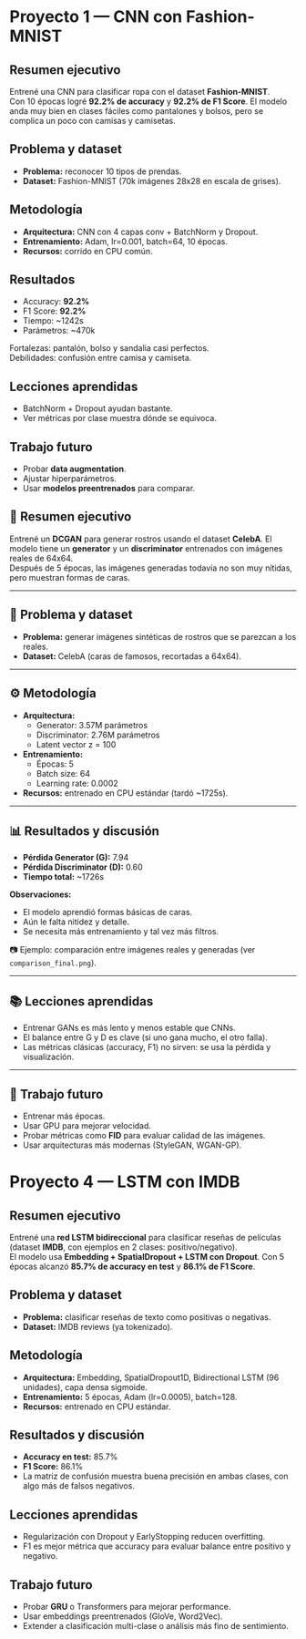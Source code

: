 # Proyecto 1 — CNN con Fashion-MNIST  

## Resumen ejecutivo  
Entrené una CNN para clasificar ropa con el dataset **Fashion-MNIST**.  
Con 10 épocas logré **92.2% de accuracy** y **92.2% de F1 Score**. El modelo anda muy bien en clases fáciles como pantalones y bolsos, pero se complica un poco con camisas y camisetas.  

## Problema y dataset  
- **Problema:** reconocer 10 tipos de prendas.  
- **Dataset:** Fashion-MNIST (70k imágenes 28x28 en escala de grises).  

## Metodología  
- **Arquitectura:** CNN con 4 capas conv + BatchNorm y Dropout.  
- **Entrenamiento:** Adam, lr=0.001, batch=64, 10 épocas.  
- **Recursos:** corrido en CPU común.  

## Resultados  
- Accuracy: **92.2%**  
- F1 Score: **92.2%**  
- Tiempo: ~1242s  
- Parámetros: ~470k  

Fortalezas: pantalón, bolso y sandalia casi perfectos.  
Debilidades: confusión entre camisa y camiseta.  

## Lecciones aprendidas  
- BatchNorm + Dropout ayudan bastante.  
- Ver métricas por clase muestra dónde se equivoca.  

## Trabajo futuro  
- Probar **data augmentation**.  
- Ajustar hiperparámetros.  
- Usar **modelos preentrenados** para comparar.  


## 📌 Resumen ejecutivo  
Entrené un **DCGAN** para generar rostros usando el dataset **CelebA**. El modelo tiene un **generator** y un **discriminator** entrenados con imágenes reales de 64x64.  
Después de 5 épocas, las imágenes generadas todavía no son muy nítidas, pero muestran formas de caras.  

---

## 📝 Problema y dataset  
- **Problema:** generar imágenes sintéticas de rostros que se parezcan a los reales.  
- **Dataset:** CelebA (caras de famosos, recortadas a 64x64).  

---

## ⚙️ Metodología  
- **Arquitectura:**  
  - Generator: 3.57M parámetros  
  - Discriminator: 2.76M parámetros  
  - Latent vector z = 100  
- **Entrenamiento:**  
  - Épocas: 5  
  - Batch size: 64  
  - Learning rate: 0.0002  
- **Recursos:** entrenado en CPU estándar (tardó ~1725s).  

---

## 📊 Resultados y discusión  
- **Pérdida Generator (G):** 7.94  
- **Pérdida Discriminator (D):** 0.60  
- **Tiempo total:** ~1726s  

**Observaciones:**  
- El modelo aprendió formas básicas de caras.  
- Aún le falta nitidez y detalle.  
- Se necesita más entrenamiento y tal vez más filtros.  

📷 Ejemplo: comparación entre imágenes reales y generadas (ver `comparison_final.png`).  

---

## 📚 Lecciones aprendidas  
- Entrenar GANs es más lento y menos estable que CNNs.  
- El balance entre G y D es clave (si uno gana mucho, el otro falla).  
- Las métricas clásicas (accuracy, F1) no sirven: se usa la pérdida y visualización.  

---

## 🚀 Trabajo futuro  
- Entrenar más épocas.  
- Usar GPU para mejorar velocidad.  
- Probar métricas como **FID** para evaluar calidad de las imágenes.  
- Usar arquitecturas más modernas (StyleGAN, WGAN-GP).  



# Proyecto 4 — LSTM con IMDB 

## Resumen ejecutivo  
Entrené una **red LSTM bidireccional** para clasificar reseñas de películas (dataset **IMDB**, con ejemplos en 2 clases: positivo/negativo).  
El modelo usa **Embedding + SpatialDropout + LSTM con Dropout**. Con 5 épocas alcanzó **85.7% de accuracy en test** y **86.1% de F1 Score**.  

## Problema y dataset  
- **Problema:** clasificar reseñas de texto como positivas o negativas.  
- **Dataset:** IMDB reviews (ya tokenizado).  

## Metodología  
- **Arquitectura:** Embedding, SpatialDropout1D, Bidirectional LSTM (96 unidades), capa densa sigmoide.  
- **Entrenamiento:** 5 épocas, Adam (lr=0.0005), batch=128.  
- **Recursos:** entrenado en CPU estándar.  

## Resultados y discusión  
- **Accuracy en test:** 85.7%  
- **F1 Score:** 86.1%  
- La matriz de confusión muestra buena precisión en ambas clases, con algo más de falsos negativos.  

## Lecciones aprendidas  
- Regularización con Dropout y EarlyStopping reducen overfitting.  
- F1 es mejor métrica que accuracy para evaluar balance entre positivo y negativo.  

## Trabajo futuro  
- Probar **GRU** o Transformers para mejorar performance.  
- Usar embeddings preentrenados (GloVe, Word2Vec).  
- Extender a clasificación multi-clase o análisis más fino de sentimiento.  

